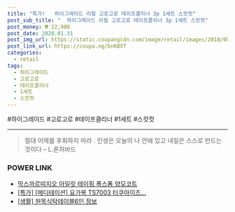 ```yaml
--- 
title: "특가!   하이그레이드 리필 고로고로 테이프클리너 3p 1세트 스캇컷" 
post_sub_title: "  하이그레이드 리필 고로고로 테이프클리너 3p 1세트 스캇컷" 
post_money: ₩ 22,900 
post_date: 2020.01.31 
post_img_url: https://static.coupangcdn.com/image/retail/images/2018/08/02/15/7/6dae8213-3176-492b-8516-2ddc08c6b3d0.jpg 
post_link_url: https://coupa.ng/bnKBXT 
categories: 
  - retail 
tags: 
  - 하이그레이드 
  - 고로고로 
  - 테이프클리너 
  - 1세트 
  - 스캇컷 
--- 
```

  #하이그레이드 #고로고로 #테이프클리너 #1세트 #스캇컷 
<hr> 

> 절대 어제를 후회하지 마라 . 인생은 오늘의 나 안에 있고 내일은 스스로 만드는 것이다 – L.론허바드 


### POWER LINK

* <a href="https://blog.naver.com/santokki14/221777434806" target="_blank">막스까르띠지오 아일릿 테이핑 폭스폼 양모코트</a>
* <a href="https://blog.naver.com/an0733/221787737088" target="_blank">[특가] [메디테이션] 요가복 TS7003 터쿠아이즈...</a>
* <a href="https://blog.naver.com/santokki14/221771866455" target="_blank"> [생활] 원목식탁테이블6인 정보 </a>
